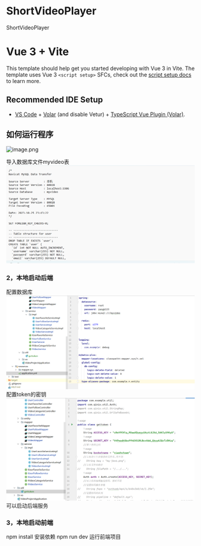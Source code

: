 # ShortVideoPlayer
ShortVideoPlayer
# Vue 3 + Vite

This template should help get you started developing with Vue 3 in Vite. The template uses Vue 3 `<script setup>` SFCs, check out the [script setup docs](https://v3.vuejs.org/api/sfc-script-setup.html#sfc-script-setup) to learn more.

## Recommended IDE Setup

- [VS Code](https://code.visualstudio.com/) + [Volar](https://marketplace.visualstudio.com/items?itemName=Vue.volar) (and disable Vetur) + [TypeScript Vue Plugin (Volar)](https://marketplace.visualstudio.com/items?itemName=Vue.vscode-typescript-vue-plugin).

## 如何运行程序

![image.png](https://cdn.nlark.com/yuque/0/2023/png/39025690/1699338486280-d33ce7a2-cd1d-4f42-a399-5a735450f263.png#averageHue=%23e6e6e6&clientId=u7d8333c6-3602-4&from=paste&height=114&id=u60ccf184&originHeight=143&originWidth=301&originalType=binary&ratio=1.25&rotation=0&showTitle=false&size=10941&status=done&style=none&taskId=ubd646878-668d-43f6-ae77-4072fc05a86&title=&width=240.8)

导入数据库文件myvideo表
![Alt text](image-2.png)

### 2，本地启动后端
配置数据库
![数据库更换账户密码](image.png)
配置token的密钥
![util工具更换账户密钥](image-1.png)
可以启动后端服务
### 3，本地启动前端 
npm install 安装依赖
npm run dev  运行前端项目
